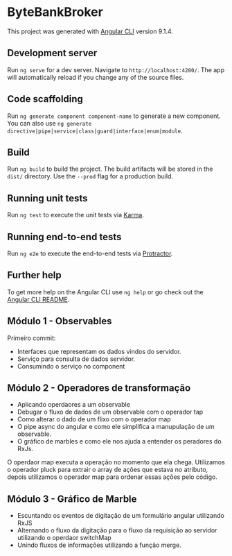# ByteBankBroker

This project was generated with [Angular CLI](https://github.com/angular/angular-cli) version 9.1.4.

## Development server

Run `ng serve` for a dev server. Navigate to `http://localhost:4200/`. The app will automatically reload if you change any of the source files.

## Code scaffolding

Run `ng generate component component-name` to generate a new component. You can also use `ng generate directive|pipe|service|class|guard|interface|enum|module`.

## Build

Run `ng build` to build the project. The build artifacts will be stored in the `dist/` directory. Use the `--prod` flag for a production build.

## Running unit tests

Run `ng test` to execute the unit tests via [Karma](https://karma-runner.github.io).

## Running end-to-end tests

Run `ng e2e` to execute the end-to-end tests via [Protractor](http://www.protractortest.org/).

## Further help

To get more help on the Angular CLI use `ng help` or go check out the [Angular CLI README](https://github.com/angular/angular-cli/blob/master/README.md).

## Módulo 1 - Observables

Primeiro commit:
 
 * Interfaces que representam os dados vindos do servidor.
 * Serviço para consulta de dados servidor.
 * Consumindo o serviço no component

## Módulo 2 - Operadores de transformação

 * Aplicando operdaores a um observable
 * Debugar o fluxo de dados de um observable com o operador tap
 * Como alterar o dado de um flixo com o operador map
 * O  pipe async do angular e como ele simplifica a manupulação de um observable.
 * O gráfico de marbles e como ele nos ajuda a entender os peradores do RxJs.

 O operdaor map executa a operação no momento que ela chega. Utilizamos o operador pluck para extrair o array de ações que estava no atributo, depois utilizamos o operador map para ordenar essas ações pelo código.

## Módulo 3 - Gráfico de Marble

 * Escuntando os eventos de digitação de um formulário angular utilizando RxJS
 * Alternando o fluxo da digitação para o fluxo da requisição ao servidor utilizando o operdaor switchMap
 * Unindo fluxos de informações utilizando a função merge.
